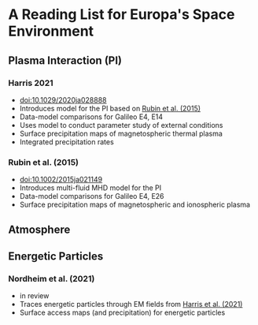 # A Reading List for Europa's Space Environment

## Plasma Interaction (PI)

### Harris 2021
- [doi:10.1029/2020ja028888](https://doi.org/10.1029%2F2020ja028888)
- Introduces model for the PI based on [Rubin et al. (2015)](rubin2015)
- Data-model comparisons for Galileo E4, E14
- Uses model to conduct parameter study of external conditions
- Surface precipitation maps of magnetospheric thermal plasma
- Integrated precipitation rates

### <a name="rubin2015">Rubin et al. (2015)</a>
- [doi:10.1002/2015ja021149](http://dx.doi.org/10.1002/2015ja021149)
- Introduces multi-fluid MHD model for the PI
- Data-model comparisons for Galileo E4, E26
- Surface precipitation maps of magnetospheric and ionospheric plasma

## Atmosphere

## Energetic Particles

### <a name="nordheim2021">Nordheim et al. (2021)</a>
- in review
- Traces energetic particles through EM fields from [Harris et al. (2021)](#harris-2021)
- Surface access maps (and precipitation) for energetic particles
